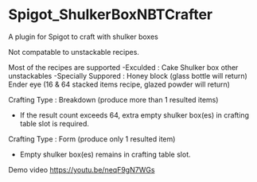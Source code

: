 # Spigot_ShulkerBoxNBTCrafter
A plugin for Spigot to craft with shulker boxes


Not compatable to unstackable recipes.

Most of the recipes are supported
-Exculded :
  Cake
  Shulker box
  other unstackables
-Specially Suppored :
  Honey block (glass bottle will return)
  Ender eye (16 & 64 stacked items recipe, glazed powder will return)

Crafting Type : Breakdown (produce more than 1 resulted items)
- If the result count exceeds 64, extra empty shulker box(es) in crafting table slot is required.

Crafting Type : Form (produce only 1 resulted item)
- Empty shulker box(es) remains in crafting table slot.


Demo video
https://youtu.be/neqF9gN7WGs
